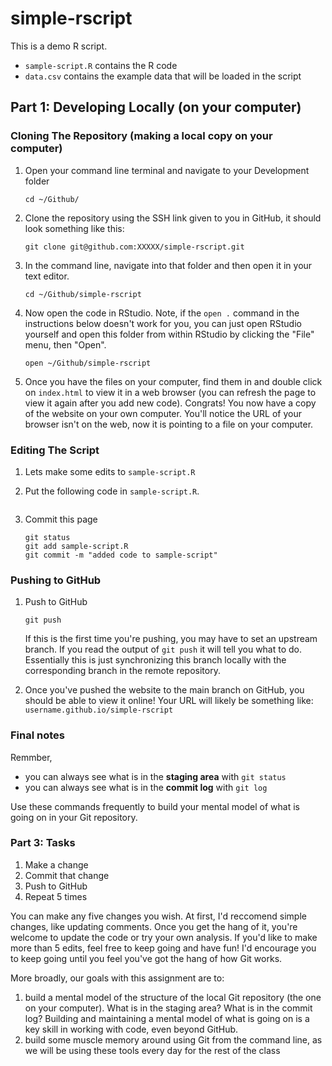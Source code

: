 # simple-rscript

This is a demo R script.

* `sample-script.R` contains the R code
* `data.csv` contains the example data that will be loaded in the script

## Part 1: Developing Locally (on your computer)

### Cloning The Repository (making a local copy on your computer)

1. Open your command line terminal and navigate to your Development folder
  
	```
	cd ~/Github/
	```

2. Clone the repository using the SSH link given to you in GitHub, it should look something like this:

	```
	git clone git@github.com:XXXXX/simple-rscript.git
	```

3. In the command line, navigate into that folder and then open it in your text editor. 

	```
	cd ~/Github/simple-rscript
	```

4. Now open the code in RStudio. Note, if the `open .` command in the instructions below doesn't work for you, you can just open RStudio yourself and open this folder from within RStudio by clicking the "File" menu, then "Open".

	```
	open ~/Github/simple-rscript
	```

4. Once you have the files on your computer, find them in and double click on `index.html` to view it in a web browser (you can refresh the page to view it again after you add new code). Congrats! You now have a copy of the website on your own computer. You'll notice the URL of your browser isn't on the web, now it is pointing to a file on your computer.

### Editing The Script

1. Lets make some edits to `sample-script.R`
	
2. Put the following code in `sample-script.R`. 

	```{r}
 
	```

3. Commit this page

	```
	git status
	git add sample-script.R
	git commit -m "added code to sample-script"
	```


### Pushing to GitHub

1. Push to GitHub
	```
	git push
	```
  
	If this is the first time you're pushing, you may have to set an upstream branch. If you read the output of `git push` it will tell you what to do. Essentially this is just synchronizing this branch locally with the corresponding branch in the remote repository.

2. Once you've pushed the website to the main branch on GitHub, you should be able to view it online! Your URL will likely be something like: `username.github.io/simple-rscript`

### Final notes

Remmber, 

* you can always see what is in the **staging area** with `git status`
* you can always see what is in the **commit log** with `git log`

Use these commands frequently to build your mental model of what is going on in your Git repository.

### Part 3: Tasks

1. Make a change
2. Commit that change
3. Push to GitHub
4. Repeat 5 times

You can make any five changes you wish. At first, I'd reccomend simple changes, like updating comments. Once you get the hang of it, you're welcome to update the code or try your own analysis. If you'd like to make more than 5 edits, feel free to keep going and have fun! I'd encourage you to keep going until you feel you've got the hang of how Git works.

More broadly, our goals with this assignment are to:

   1. build a mental model of the structure of the local Git repository (the one on your computer). What is in the staging area? What is in the commit log? Building and maintaining a mental model of what is going on is a key skill in working with code, even beyond GitHub.
   2. build some muscle memory around using Git from the command line, as we will be using these tools every day for the rest of the class


   
